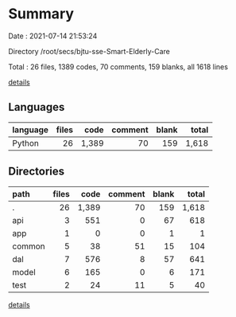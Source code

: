# Summary

Date : 2021-07-14 21:53:24

Directory /root/secs/bjtu-sse-Smart-Elderly-Care

Total : 26 files,  1389 codes, 70 comments, 159 blanks, all 1618 lines

[details](details.md)

## Languages
| language | files | code | comment | blank | total |
| :--- | ---: | ---: | ---: | ---: | ---: |
| Python | 26 | 1,389 | 70 | 159 | 1,618 |

## Directories
| path | files | code | comment | blank | total |
| :--- | ---: | ---: | ---: | ---: | ---: |
| . | 26 | 1,389 | 70 | 159 | 1,618 |
| api | 3 | 551 | 0 | 67 | 618 |
| app | 1 | 0 | 0 | 1 | 1 |
| common | 5 | 38 | 51 | 15 | 104 |
| dal | 7 | 576 | 8 | 57 | 641 |
| model | 6 | 165 | 0 | 6 | 171 |
| test | 2 | 24 | 11 | 5 | 40 |

[details](details.md)